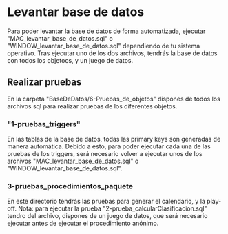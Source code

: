 # Levantar base de datos
Para poder levantar la base de datos de forma automatizada, ejecutar "MAC_levantar_base_de_datos.sql" o "WINDOW_levantar_base_de_datos.sql" dependiendo de tu sistema operativo. Tras ejecutar uno de los dos archivos, tendrás la base de datos con todos los objetocs, y un juego de datos.

## Realizar pruebas
En la carpeta "BaseDeDatos/6-Pruebas_de_objetos" dispones de todos los archivos sql para realizar pruebas de los diferentes objetos.

### "1-pruebas_triggers"
En las tablas de la base de datos, todas las primary keys son generadas de manera automática. Debido a esto, para poder ejecutar cada una de las pruebas de los triggers, será necesario volver a ejecutar unos de los archivos "MAC_levantar_base_de_datos.sql" o "WINDOW_levantar_base_de_datos.sql".

### 3-pruebas_procedimientos_paquete
En este directorio tendrás las pruebas para generar el calendario, y la play-off.
Nota: para ejecutar la prueba "2-prueba_calcularClasificacion.sql" tendro del archivo, dispones de un juego de datos, que será necesario ejecutar antes de ejecutar el procedimiento anónimo.
